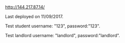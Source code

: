 http://144.217.87.14/

Last deployed on 11/09/2017.

Test student username: "123", password:"123".

Test landlord username: "landlord", password:"landlord".
